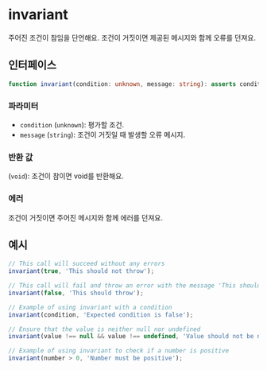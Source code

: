 # invariant

주어진 조건이 참임을 단언해요. 조건이 거짓이면 제공된 메시지와 함께 오류를 던져요.

## 인터페이스

```typescript
function invariant(condition: unknown, message: string): asserts condition;
```

### 파라미터

- `condition` (`unknown`): 평가할 조건.
- `message` (`string`): 조건이 거짓일 때 발생할 오류 메시지.

### 반환 값

(`void`): 조건이 참이면 void를 반환해요.

### 에러

조건이 거짓이면 주어진 메시지와 함께 에러를 던져요.

## 예시

```typescript
// This call will succeed without any errors
invariant(true, 'This should not throw');

// This call will fail and throw an error with the message 'This should throw'
invariant(false, 'This should throw');

// Example of using invariant with a condition
invariant(condition, 'Expected condition is false');

// Ensure that the value is neither null nor undefined
invariant(value !== null && value !== undefined, 'Value should not be null or undefined');

// Example of using invariant to check if a number is positive
invariant(number > 0, 'Number must be positive');
```

